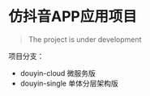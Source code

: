 # 仿抖音APP应用项目

> The project is under development

项目分支：

- douyin-cloud 微服务版
- douyin-single 单体分层架构版